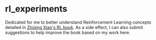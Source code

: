 # rl_experiments
Dedicated for me to better understand Reinforcement Learning concepts detailed in [Zhiqing Xiao's RL book](https://github.com/ZhiqingXiao/rl-book). As a side effect, I can also submit suggestions to help improve the book based on my work here.